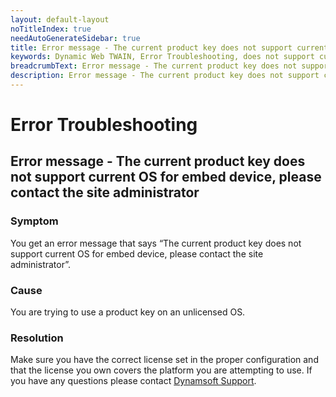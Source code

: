 ```yaml
---
layout: default-layout
noTitleIndex: true
needAutoGenerateSidebar: true
title: Error message - The current product key does not support current OS for embed device, please contact the site administrator
keywords: Dynamic Web TWAIN, Error Troubleshooting, does not support currrent OS
breadcrumbText: Error message - The current product key does not support current OS for embed device, please contact the site administrator
description: Error message - The current product key does not support current OS for embed device, please contact the site administrator
---
```


# Error Troubleshooting

## Error message - The current product key does not support current OS for embed device, please contact the site administrator

### Symptom

You get an error message that says “The current product key does not support current OS for embed device, please contact the site administrator”.

### Cause

You are trying to use a product key on an unlicensed OS.

### Resolution

Make sure you have the correct license set in the proper configuration and that the license you own covers the platform you are attempting to use. If you have any questions please contact <a href="mailto:support@dynamsoft.com" target="_blank">Dynamsoft Support</a>.
